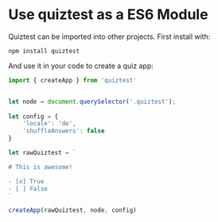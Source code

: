 # Use quiztest as a ES6 Module

Quiztest can be imported into other projects. First install with:

```
npm install quiztest
```

And use it in your code to create a quiz app:


```typescript
import { createApp } from 'quiztest'


let node = document.querySelector('.quiztest');
                   
let config = {
    'locale': 'de',
    'shuffleAnswers': false
}

let rawQuiztest = `

# This is awesome!

- [x] True
- [ ] False
`

createApp(rawQuiztest, node, config)
```
